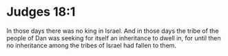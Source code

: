 # Judges 18:1

In those days there was no king in Israel. And in those days the tribe of the people of Dan was seeking for itself an inheritance to dwell in, for until then no inheritance among the tribes of Israel had fallen to them.
